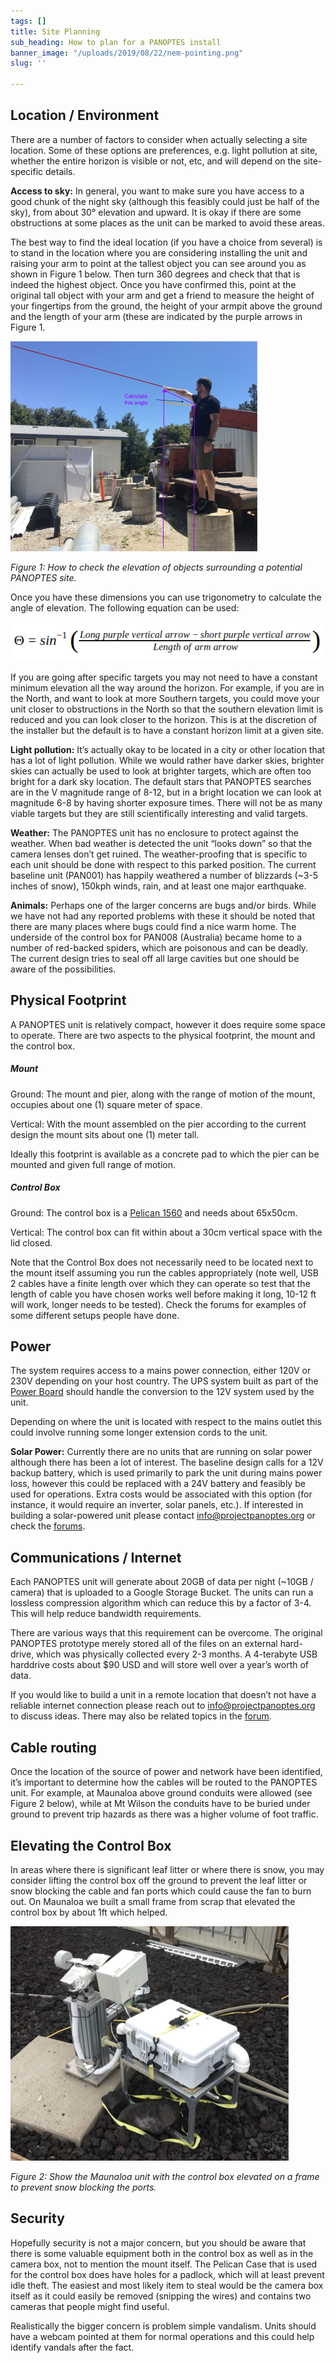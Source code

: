 ```yaml
---
tags: []
title: Site Planning
sub_heading: How to plan for a PANOPTES install
banner_image: "/uploads/2019/08/22/nem-pointing.png"
slug: ''

---
```

## Location / Environment

There are a number of factors to consider when actually selecting a site location. Some of these options are preferences, e.g. light pollution at site, whether the entire horizon is visible or not, etc, and will depend on the site-specific details.

**Access to sky:** In general, you want to make sure you have access to a good chunk of the night sky (although this feasibly could just be half of the sky), from about 30° elevation and upward. It is okay if there are some obstructions at some places as the unit can be marked to avoid these areas.

The best way to find the ideal location (if you have a choice from several) is to stand in the location where you are considering installing the unit and raising your arm to point at the tallest object you can see around you as shown in Figure 1 below. Then turn 360 degrees and check that that is indeed the highest object. Once you have confirmed this, point at the original tall object with your arm and get a friend to measure the height of your fingertips from the ground, the height of your armpit above the ground and the length of your arm (these are indicated by the purple arrows in Figure 1.

![](/uploads/2019/08/22/nem-pointing.png)

_Figure 1: How to check the elevation of objects surrounding a potential PANOPTES site._

Once you have these dimensions you can use trigonometry to calculate the angle of elevation. The following equation can be used:

![](/uploads/2019/08/22/elevation.png)

If you are going after specific targets you may not need to have a constant minimum elevation all the way around the horizon. For example, if you are in the North, and want to look at more Southern targets, you could move your unit closer to obstructions in the North so that the southern elevation limit is reduced and you can look closer to the horizon. This is at the discretion of the installer but the default is to have a constant horizon limit at a given site.

**Light pollution:** It’s actually okay to be located in a city or other location that has a lot of light pollution. While we would rather have darker skies, brighter skies can actually be used to look at brighter targets, which are often too bright for a dark sky location. The default stars that PANOPTES searches are in the V magnitude range of 8-12, but in a bright location we can look at magnitude 6-8 by having shorter exposure times. There will not be as many viable targets but they are still scientifically interesting and valid targets.

**Weather:** The PANOPTES unit has no enclosure to protect against the weather. When bad weather is detected the unit “looks down” so that the camera lenses don’t get ruined. The weather-proofing that is specific to each unit should be done with respect to this parked position. The current baseline unit (PAN001) has happily weathered a number of blizzards (\~3-5 inches of snow), 150kph winds, rain, and at least one major earthquake.

**Animals:** Perhaps one of the larger concerns are bugs and/or birds. While we have not had any reported problems with these it should be noted that there are many places where bugs could find a nice warm home. The underside of the control box for PAN008 (Australia) became home to a number of red-backed spiders, which are poisonous and can be deadly. The current design tries to seal off all large cavities but one should be aware of the possibilities.

## Physical Footprint

A PANOPTES unit is relatively compact, however it does require some space to operate. There are two aspects to the physical footprint, the mount and the control box.

##### Mount

Ground: The mount and pier, along with the range of motion of the mount, occupies about one (1) square meter of space.

Vertical: With the mount assembled on the pier according to the current design the mount sits about one (1) meter tall.

Ideally this footprint is available as a concrete pad to which the pier can be mounted and given full range of motion.

##### Control Box

Ground: The control box is a [Pelican 1560](https://www.pelican.com/us/en/product/cases/protector/1560) and needs about 65x50cm.

Vertical: The control box can fit within about a 30cm vertical space with the lid closed.

Note that the Control Box does not necessarily need to be located next to the mount itself assuming you run the cables appropriately (note well, USB 2 cables have a finite length over which they can operate so test that the length of cable you have chosen works well before making it long, 10-12 ft will work, longer needs to be tested). Check the forums for examples of some different setups people have done.

## Power

The system requires access to a mains power connection, either 120V or 230V depending on your host country. The UPS system built as part of the [Power Board](https://docs.google.com/document/d/1A91cS6mInqHBecLHhUG1eggTJb13dPNvwCaTSvFpjB8/edit?usp=sharing) should handle the conversion to the 12V system used by the unit.

Depending on where the unit is located with respect to the mains outlet this could involve running some longer extension cords to the unit.

**Solar Power:** Currently there are no units that are running on solar power although there has been a lot of interest. The baseline design calls for a 12V backup battery, which is used primarily to park the unit during mains power loss, however this could be replaced with a 24V battery and feasibly be used for operations. Extra costs would be associated with this option (for instance, it would require an inverter, solar panels, etc.). If interested in building a solar-powered unit please contact [info@projectpanoptes.org](mailto:info@projectpanoptes.org) or check the [forums](https://forum.projectpanoptes.org).

## Communications / Internet

Each PANOPTES unit will generate about 20GB of data per night (\~10GB / camera) that is uploaded to a Google Storage Bucket. The units can run a lossless compression algorithm which can reduce this by a factor of 3-4. This will help reduce bandwidth requirements.

There are various ways that this requirement can be overcome. The original PANOPTES prototype merely stored all of the files on an external hard-drive, which was physically collected every 2-3 months. A 4-terabyte USB harddrive costs about $90 USD and will store well over a year’s worth of data.

If you would like to build a unit in a remote location that doesn’t not have a reliable internet connection please reach out to [info@projectpanoptes.org](mailto:info@projectpanoptes.org) to discuss ideas. There may also be related topics in the [forum](https://forum.projectpanoptes.org).

## Cable routing

Once the location of the source of power and network have been identified, it’s important to determine how the cables will be routed to the PANOPTES unit. For example, at Maunaloa above ground conduits were allowed (see Figure 2 below), while at Mt Wilson the conduits have to be buried under ground to prevent trip hazards as there was a higher volume of foot traffic.

## Elevating the Control Box

In areas where there is significant leaf litter or where there is snow, you may consider lifting the control box off the ground to prevent the leaf litter or snow blocking the cable and fan ports which could cause the fan to burn out. On Maunaloa we built a small frame from scrap that elevated the control box by about 1ft which helped.

![](/uploads/2019/08/22/unit001-parked.png)

_Figure 2: Show the Maunaloa unit with the control box elevated on a frame to prevent snow blocking the ports._

## Security

Hopefully security is not a major concern, but you should be aware that there is some valuable equipment both in the control box as well as in the camera box, not to mention the mount itself. The Pelican Case that is used for the control box does have holes for a padlock, which will at least prevent idle theft. The easiest and most likely item to steal would be the camera box itself as it could easily be removed (snipping the wires) and contains two cameras that people might find useful.

Realistically the bigger concern is problem simple vandalism. Units should have a webcam pointed at them for normal operations and this could help identify vandals after the fact.